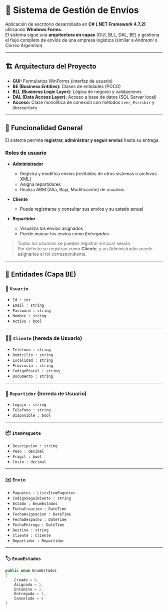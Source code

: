 # 📨 Sistema de Gestión de Envíos

Aplicación de escritorio desarrollada en **C# (.NET Framework 4.7.2)** utilizando **Windows Forms**.  
El sistema sigue una **arquitectura en capas** (GUI, BLL, DAL, BE) y gestiona el flujo completo de envíos de una empresa logística (similar a *Andreani* o *Correo Argentino*).

---

## 🏗️ Arquitectura del Proyecto

- **GUI:** Formularios WinForms (interfaz de usuario)
- **BE (Business Entities):** Clases de entidades (POCO)
- **BLL (Business Logic Layer):** Lógica de negocio y validaciones
- **DAL (Data Access Layer):** Acceso a base de datos (SQL Server local)
- **Acceso:** Clase monolítica de conexión con métodos `Leer`, `Escribir` y `ObtenerDato`

---

## 🚀 Funcionalidad General

El sistema permite **registrar, administrar y seguir envíos** hasta su entrega.

### Roles de usuario

- **Administrador**
  - Registra y modifica envíos (recibidos de otros sistemas o archivos XML)
  - Asigna repartidores
  - Realiza ABM (Alta, Baja, Modificación) de usuarios

- **Cliente**
  - Puede registrarse y consultar sus envíos y su estado actual

- **Repartidor**
  - Visualiza los envíos asignados
  - Puede marcar los envíos como *Entregados*

> Todos los usuarios se pueden registrar e iniciar sesión.  
> Por defecto se registran como **Cliente**, y un Administrador puede asignarles el rol correspondiente.

---

## 🧱 Entidades (Capa BE)

### 🧍 `Usuario`
- `Id : int`
- `Email : string`
- `Password : string`
- `Nombre : string`
- `Activo : bool`

---

### 🧍‍♂️ `Cliente` (hereda de Usuario)
- `Telefono : string`
- `Domicilio : string`
- `Localidad : string`
- `Provincia : string`
- `CodigoPostal : string`
- `Documento : string`

---

### 🚚 `Repartidor` (hereda de Usuario)
- `Legajo : string`
- `Telefono : string`
- `Disponible : bool`

---

### 📦 `ItemPaquete`
- `Descripcion : string`
- `Peso : decimal`
- `Fragil : bool`
- `Costo : decimal`

---

### ✉️ `Envio`
- `Paquetes : List<ItemPaquete>`
- `CodigoSeguimiento : string`
- `Estado : EnumEstados`
- `FechaCreacion : DateTime`
- `FechaAsignacion : DateTime`
- `FechaDespacho : DateTime`
- `FechaEntrega : DateTime`
- `Destino : string`
- `Cliente : Cliente`
- `Repartidor : Repartidor`

---

### 🏷️ `EnumEstados`
```csharp
public enum EnumEstados
{
    Creado = 0,
    Asignado = 1,
    EnCamino = 2,
    Entregado = 3,
    Cancelado = 4
}
